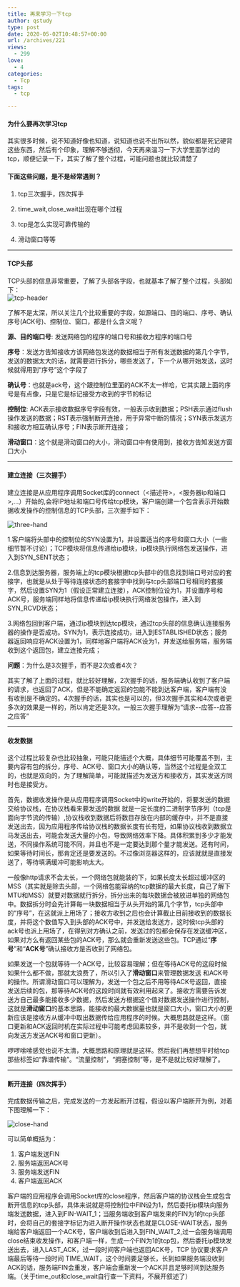 ```yaml
---
title: 再来学习一下tcp
author: qstudy
type: post
date: 2020-05-02T10:48:57+00:00
url: /archives/221
views:
  - 299
love:
  - 4
categories:
  - Tcp
tags:
  - tcp

---
```

#### 为什么要再次学习tcp

其实很多时候，说不知道好像也知道，说知道也说不出所以然，貌似都是死记硬背这些东西，然后有个印象，理解不够透彻，今天再来温习一下大学里面学过的tcp，顺便记录一下，其实了解了整个过程，可能问题也就比较清楚了

#### 下面这些问题，是不是经常遇到？

  1. tcp三次握手，四次挥手</p> 
  2. time\_wait,close\_wait出现在哪个过程

  3. tcp是怎么实现可靠传输的

  4. 滑动窗口等等

* * *

#### TCP头部

TCP头部的信息非常重要，了解了头部各字段，也就基本了解了整个过程，头部如下：  
![tcp-header](/images/2020/05/tcp-header.png)
 
了解不是太深，所以关注几个比较重要的字段，如源端口、目的端口、序号、确认序号(ACK号)、控制位、窗口，都是什么含义呢？

**源、目的端口号**: 发送网络包的程序的端口号和接收方程序的端口号

**序号**：发送方告知接收方该网络包发送的数据相当于所有发送数据的第几个字节，发送的数据太大的话，就需要进行拆分，哪些发送了，下一个从哪开始发送，这时候就得用到“序号”这个字段了

**确认号**：也就是ack号，这个跟控制位里面的ACK不太一样哈，它其实跟上面的序号是有点像，只是它是标记接受方收到的字节的标记

**控制位**: ACK表示接收数据序号字段有效，一般表示收到数据；PSH表示通过flush操作发送的数据；RST表示强制断开连接，用于异常中断的情况；SYN表示发送方和接收方相互确认序号；FIN表示断开连接；

**滑动窗口**：这个就是滑动窗口的大小，滑动窗口中有使用到，接收方告知发送方窗口大小

* * *

#### 建立连接（三次握手）

建立连接是从应用程序调用Socket库的connect（<描述符>，<服务器ip和端口>,...）开始的,会将IP地址和端口号传给tcp模块，客户端创建一个包含表示开始数据收发操作的控制信息的TCP头部，三次握手如下：

![three-hand](/images/2020/05/three-hand.png)

1.客户端将头部中的控制位的SYN设置为1，并设置适当的序号和窗口大小（一些细节暂不讨论）；TCP模块将信息传递给ip模块，ip模块执行网络包发送操作，进入到SYN_SENT状态；

2.信息到达服务器，服务端上的tcp模块根据tcp头部中的信息找到端口号对应的套接字，也就是从处于等待连接状态的套接字中找到与tcp头部端口号相同的套接字，然后设置SYN为1（假设正常建立连接），ACK控制位设为1，并设置序号和ACK号，服务端同样地将信息传递给ip模块执行网络发包操作，进入到SYN_RCVD状态；

3.网络包回到客户端，通过ip模块到达tcp模块，通过tcp头部的信息确认连接服务器的操作是否成功。SYN为1，表示连接成功，进入到ESTABLISHED状态；服务器返回响应将ACK设置为1，同样地客户端将ACK设为1，并发送给服务端，服务端收到这个返回包，建立连接完成；

**问题**：为什么是3次握手，而不是2次或者4次？

其实了解了上面的过程，就比较好理解，2次握手的话，服务端确认收到了客户端的请求，也返回了ACK，但是不能确定返回的包能不能到达客户端，客户端有没有收到是不确定的。4次握手的话，其实也是可以的，但3次握手其实和4次或者更多次的效果是一样的，所以肯定还是3次。一般三次握手理解为“请求--应答--应答之应答”

* * *

#### 收发数据

这个过程比较复杂也比较抽象，可能只能描述个大概，具体细节可能覆盖不到，主要内容有包的拆分，序号、ACK号、窗口大小的确认等，当然这个过程是全双工的，也就是双向的，为了理解简单，可能就描述为发送方和接收方，其实发送方同时也是接受方。

首先，数据收发操作是从应用程序调用Socket中的write开始的，将要发送的数据交给协议栈，在协议栈看来要发送的数据 就是一定长度的二进制字节序列（tcp是面向字节流的传输）,协议栈收到数据后将数目存放在内部的缓存中，并不是直接发送出去，因为应用程序传给协议栈的数据长度有长有短，如果协议栈收到数据立马发送出去，可能会发送大量的小包，导致网络效率下降。具体积累到多少才能发送，不同操作系统可能不同，并且也不是一定要达到那个量才能发送。还有时间，如果等待时间长，那肯定还是要发送的。不过像浏览器这样的，应该就就是直接发送了，等待填满缓冲可能影响太大。

一般像http请求不会太长，一个网络包就能装的下，如果长度太长超过缓冲区的MSS（其实就是除去头部，一个网络包能容纳的tcp数据的最大长度，自己了解下MTU和MSS）就要对数据就行拆分，拆分出来的每块数据会被放进单独的网络包中。数据拆分时会先计算每一块数据相当于从头开始的第几个字节，tcp头部中的“序号”，在这就派上用场了；接收方收到之后也会计算截止目前接收到的数据长度，并将这个数值写入到头部的ACK号中，并发送给发送方，这时候tcp头部的ack号也派上用场了，在得到对方确认之前，发送过的包都会保存在发送缓冲区，如果对方么有返回某些包的ACK号，那么就会重新发送这些包。TCP通过“**序号**”和“**ACK号**”确认接收方是否收到了网络包。

如果发送一个包就等待一个ACK号，比较容易理解；但在等待ACK号的这段时候如果什么都不做，那就太浪费了，所以引入了**滑动窗口**来管理数据发送 和ACK号的操作。所谓滑动窗口可以理解为，发送一个包之后不用等待ACK号返回，直接发送后续的包，那等待ACK号的这段时间就有效利用起来了。接收方需要告诉发送方自己最多能接收多少数据，然后发送方根据这个值对数据发送操作进行控制，这就是**滑动窗口**的基本思路，能接收的最大数据量也就是窗口大小，窗口大小的更新应该是接收方从缓冲中取出数据传给应用程序的时候。大概思路就是这样。（窗口更新和ACK返回时机在实际过程中可能考虑因素较多，并不是收到一个包，就向发送方发送ACK号和窗口更新）。

啰啰嗦嗦感觉也说不太清，大概思路和原理就是这样。然后我们再想想平时给tcp那些标签如“靠谱传输”。“流量控制”，“拥塞控制”等，是不是就比较好理解了。

* * *

#### 断开连接（四次挥手）

完成数据传输之后，完成发送的一方发起断开过程，假设以客户端断开为例，对着下图理解一下：

![close-hand](/images/2020/05/close-hand.png)

可以简单概括为：  
1. 客户端发送FIN  
2. 服务端返回ACK号  
3. 服务端发送FIN  
4. 客户端返回ACK

客户端的应用程序会调用Socket库的close程序，然后客户端的协议栈会生成包含断开信息的tcp头部，具体来说就是将控制位中FIN设为1，然后委托ip模块向服务端发送数据，进入到FIN-WAIT\_1；当服务端收到客户端发来的FIN为1的tcp头部时，会将自己的套接字标记为进入断开操作状态也就是CLOSE-WAIT状态，服务端给客户端返回一个ACK号，客户端收到后进入到FIN\_WAIT\_2,过一会服务端调用close结束收发操作，和客户端一样，生成一个FIN为1的tcp包，然后委托ip模块发送出去，进入LAST\_ACK，过一段时间客户端也返回ACK号，TCP 协议要求客户端最后等待一段时间 TIME\_WAIT，这个时间要足够长，长到如果服务端没收到 ACK的话，服务端FIN会重发，客户端会重新发一个ACK并且足够时间到达服务端。（关于time\_out和close_wait自行查一下资料，不展开叙述了）